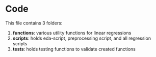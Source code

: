 # Code

This file contains 3 folders:

1. **functions**: various utility functions for linear regressions
2. **scripts**: holds eda-script, preprocessing script, and all regression scripts
3. **tests**: holds testing functions to validate created functions
